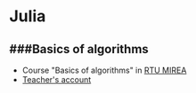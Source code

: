 # Julia
###Basics of algorithms
---
- Course "Basics of algorithms" in [RTU MIREA](https://english.mirea.ru/)
- [Teacher's account](https://github.com/Vibof)
